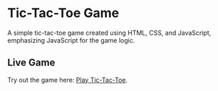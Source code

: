 # Tic-Tac-Toe Game

A simple tic-tac-toe game created using HTML, CSS, and JavaScript, emphasizing JavaScript for the game logic.

## Live Game

Try out the game here: [Play Tic-Tac-Toe](https://javascript-projects-3j7l.vercel.app/).

